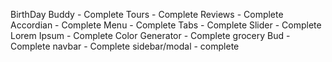 BirthDay Buddy - Complete
Tours - Complete
Reviews - Complete
Accordian - Complete
Menu - Complete
Tabs - Complete
Slider - Complete
Lorem Ipsum - Complete
Color Generator - Complete
grocery Bud - Complete
navbar - Complete
sidebar/modal - complete